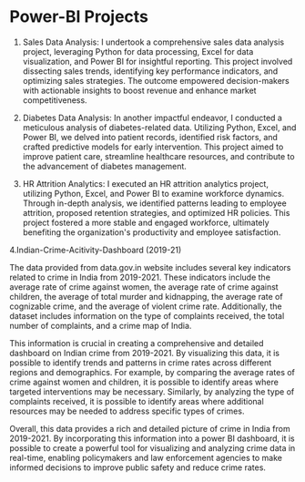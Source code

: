 # Power-BI Projects
1. Sales Data Analysis:
I undertook a comprehensive sales data analysis project, leveraging Python for data processing, Excel for data visualization, and Power BI for insightful reporting. This project involved dissecting sales trends, identifying key performance indicators, and optimizing sales strategies. The outcome empowered decision-makers with actionable insights to boost revenue and enhance market competitiveness.

2. Diabetes Data Analysis:
In another impactful endeavor, I conducted a meticulous analysis of diabetes-related data. Utilizing Python, Excel, and Power BI, we delved into patient records, identified risk factors, and crafted predictive models for early intervention. This project aimed to improve patient care, streamline healthcare resources, and contribute to the advancement of diabetes management.

3. HR Attrition Analytics:
I executed an HR attrition analytics project, utilizing Python, Excel, and Power BI to examine workforce dynamics. Through in-depth analysis, we identified patterns leading to employee attrition, proposed retention strategies, and optimized HR policies. This project fostered a more stable and engaged workforce, ultimately benefiting the organization's productivity and employee satisfaction.

4.Indian-Crime-Acitivity-Dashboard (2019-21)

The data provided from data.gov.in website includes several key indicators related to crime in India from 2019-2021. These indicators include the average rate of crime against women, the average rate of crime against children, the average of total murder and kidnapping, the average rate of cognizable crime, and the average of violent crime rate. Additionally, the dataset includes information on the type of complaints received, the total number of complaints, and a crime map of India.

This information is crucial in creating a comprehensive and detailed dashboard on Indian crime from 2019-2021. By visualizing this data, it is possible to identify trends and patterns in crime rates across different regions and demographics. For example, by comparing the average rates of crime against women and children, it is possible to identify areas where targeted interventions may be necessary. Similarly, by analyzing the type of complaints received, it is possible to identify areas where additional resources may be needed to address specific types of crimes.

Overall, this data provides a rich and detailed picture of crime in India from 2019-2021. By incorporating this information into a power BI dashboard, it is possible to create a powerful tool for visualizing and analyzing crime data in real-time, enabling policymakers and law enforcement agencies to make informed decisions to improve public safety and reduce crime rates.
